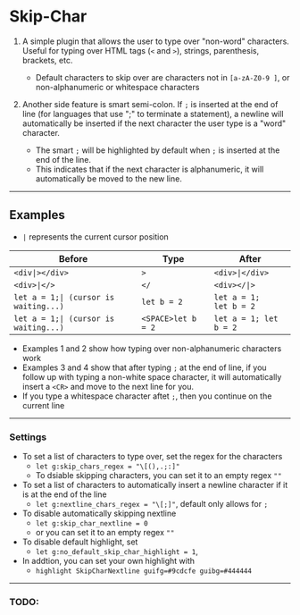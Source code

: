 # Skip-Char

1. A simple plugin that allows the user to type over "non-word" characters. Useful for
   typing over HTML tags (`<` and `>`), strings, parenthesis, brackets, etc.

   - Default characters to skip over are characters not in `[a-zA-Z0-9 ]`, or non-alphanumeric or whitespace characters

2. Another side feature is smart semi-colon. If `;` is inserted at the end of line (for languages that use ";" to
   terminate a statement), a newline will automatically be inserted if the next character
   the user type is a "word" character.
   - The smart `;` will be highlighted by default when `;` is inserted at the end of the line.
   - This indicates that if the next character is alphanumeric, it will automatically be moved to the new line.

---

## Examples

- `|` represents the current cursor position

| Before                                | Type               | After                        |
| ------------------------------------- | ------------------ | ---------------------------- |
| `<div\|></div>`                       | `>`                | `<div>\|</div>`              |
| `<div>\|</>`                          | `</`               | `<div></\|>`                 |
| `let a = 1;\| (cursor is waiting...)` | `let b = 2 `       | `let a = 1;`<br> `let b = 2` |
| `let a = 1;\| (cursor is waiting...)` | `<SPACE>let b = 2` | `let a = 1; let b = 2 `      |

- Examples 1 and 2 show how typing over non-alphanumeric characters work
- Examples 3 and 4 show that after typing `;` at the end of line, if you follow up with typing a non-white space character, it will automatically insert a `<CR>` and move to the next line for you.
- If you type a whitespace character aftet `;`, then you continue on the current line

---

### Settings

- To set a list of characters to type over, set the regex for the characters
  - `let g:skip_chars_regex = "\[(),.;:]"`
  - To dsiable skipping characters, you can set it to an empty regex `""`
- To set a list of characters to automatically insert a newline character if it is at the end of the line
  - `let g:nextline_chars_regex = "\[;]"`, default only allows for `;`
- To disable automatically skipping nextline
  - `let g:skip_char_nextline = 0`
  - or you can set it to an empty regex `""`
- To disable default highlight, set
  - `let g:no_default_skip_char_highlight = 1`,
- In addtion, you can set your own highlight with
  - `highlight SkipCharNextline guifg=#9cdcfe guibg=#444444`

---

### TODO:

